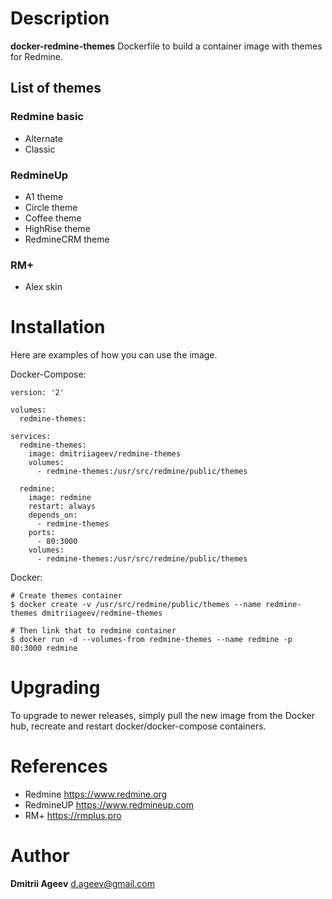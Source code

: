 # Description

**docker-redmine-themes** Dockerfile to build a container image with themes for Redmine.

## List of themes

### Redmine basic

 * Alternate
 * Classic

### RedmineUp

 * A1 theme
 * Circle theme
 * Coffee theme
 * HighRise theme
 * RedmineCRM theme

### RM+

 * Alex skin

# Installation

Here are examples of how you can use the image.

Docker-Compose:
```
version: '2'

volumes:
  redmine-themes:

services:
  redmine-themes:
    image: dmitriiageev/redmine-themes
    volumes:
      - redmine-themes:/usr/src/redmine/public/themes

  redmine:
    image: redmine
    restart: always
    depends_on:
      - redmine-themes
    ports:
      - 80:3000
    volumes:
      - redmine-themes:/usr/src/redmine/public/themes
```

Docker:

```
# Create themes container
$ docker create -v /usr/src/redmine/public/themes --name redmine-themes dmitriiageev/redmine-themes

# Then link that to redmine container
$ docker run -d --volumes-from redmine-themes --name redmine -p 80:3000 redmine
```

# Upgrading

To upgrade to newer releases, simply pull the new image from the Docker hub, recreate and restart docker/docker-compose containers.


# References

 * Redmine      https://www.redmine.org
 * RedmineUP    https://www.redmineup.com
 * RM+          https://rmplus.pro

# Author

 **Dmitrii Ageev** <d.ageev@gmail.com>

